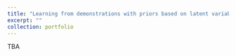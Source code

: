 ```yaml
---
title: "Learning from demonstrations with priors based on latent variables"
excerpt: ""
collection: portfolio
---
```


TBA
